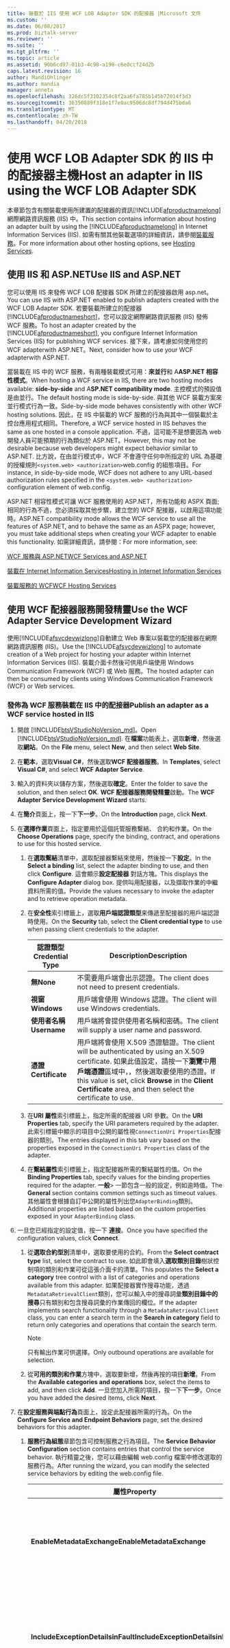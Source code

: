 ```yaml
---
title: 裝載於 IIS 使用 WCF LOB Adapter SDK 的配接器 |Microsoft 文件
ms.custom: ''
ms.date: 06/08/2017
ms.prod: biztalk-server
ms.reviewer: ''
ms.suite: ''
ms.tgt_pltfrm: ''
ms.topic: article
ms.assetid: 90b6cd97-01b3-4c98-a190-c6e0ccf24d2b
caps.latest.revision: 16
author: MandiOhlinger
ms.author: mandia
manager: anneta
ms.openlocfilehash: 326dc5f3102354c8f2aa6fa785b145b72014f3d3
ms.sourcegitcommit: 36350889f318e1f7e0ac9506dc8df794d475bda6
ms.translationtype: MT
ms.contentlocale: zh-TW
ms.lasthandoff: 04/20/2018
---
```

# <a name="host-an-adapter-in-iis-using-the-wcf-lob-adapter-sdk"></a><span data-ttu-id="c4f7c-102">使用 WCF LOB Adapter SDK 的 IIS 中的配接器主機</span><span class="sxs-lookup"><span data-stu-id="c4f7c-102">Host an adapter in IIS using the WCF LOB Adapter SDK</span></span>
<span data-ttu-id="c4f7c-103">本章節包含有關裝載使用所建置的配接器的資訊[!INCLUDE[afproductnamelong](../../includes/afproductnamelong-md.md)]網際網路資訊服務 (IIS) 中。</span><span class="sxs-lookup"><span data-stu-id="c4f7c-103">This section contains information about hosting an adapter built by using the [!INCLUDE[afproductnamelong](../../includes/afproductnamelong-md.md)] in Internet Information Services (IIS).</span></span> <span data-ttu-id="c4f7c-104">如需有關其他裝載選項的詳細資訊，請參閱[裝載服務](https://msdn.microsoft.com/library/ms730158.aspx)。</span><span class="sxs-lookup"><span data-stu-id="c4f7c-104">For more information about other hosting options, see [Hosting Services](https://msdn.microsoft.com/library/ms730158.aspx).</span></span>
  
## <a name="use-iis-and-aspnet"></a><span data-ttu-id="c4f7c-105">使用 IIS 和 ASP.NET</span><span class="sxs-lookup"><span data-stu-id="c4f7c-105">Use IIS and ASP.NET</span></span>
 <span data-ttu-id="c4f7c-106">您可以使用 IIS 來發佈 WCF LOB 配接器 SDK 所建立的配接器啟用 asp.net。</span><span class="sxs-lookup"><span data-stu-id="c4f7c-106">You can use IIS with ASP.NET enabled to publish adapters created with the WCF LOB Adapter SDK.</span></span> <span data-ttu-id="c4f7c-107">若要裝載所建立的配接器[!INCLUDE[afproductnameshort](../../includes/afproductnameshort-md.md)]，您可以設定網際網路資訊服務 (IIS) 發佈 WCF 服務。</span><span class="sxs-lookup"><span data-stu-id="c4f7c-107">To host an adapter created by the [!INCLUDE[afproductnameshort](../../includes/afproductnameshort-md.md)], you configure Internet Information Services (IIS) for publishing WCF services.</span></span> <span data-ttu-id="c4f7c-108">接下來，請考慮如何使用您的 WCF adapterwith ASP.NET。</span><span class="sxs-lookup"><span data-stu-id="c4f7c-108">Next, consider how to use your WCF adapterwith ASP.NET.</span></span>
 
 <span data-ttu-id="c4f7c-109">當裝載在 IIS 中的 WCF 服務，有兩種裝載模式可用：**來並行**和 A**ASP.NET 相容性模式**。</span><span class="sxs-lookup"><span data-stu-id="c4f7c-109">When hosting a WCF service in IIS, there are two hosting modes available: **side-by-side** and A**SP.NET compatibility mode**.</span></span> <span data-ttu-id="c4f7c-110">主控模式的預設值是由並行。</span><span class="sxs-lookup"><span data-stu-id="c4f7c-110">The default hosting mode is side-by-side.</span></span> <span data-ttu-id="c4f7c-111">與其他 WCF 裝載方案來並行模式行為一致。</span><span class="sxs-lookup"><span data-stu-id="c4f7c-111">Side-by-side mode behaves consistently with other WCF hosting solutions.</span></span> <span data-ttu-id="c4f7c-112">因此，在 IIS 中裝載的 WCF 服務的行為與其中一個裝載於主控台應用程式相同。</span><span class="sxs-lookup"><span data-stu-id="c4f7c-112">Therefore, a WCF service hosted in IIS behaves the same as one hosted in a console application.</span></span> <span data-ttu-id="c4f7c-113">不過，這可能不是想要因為 web 開發人員可能預期的行為類似於 ASP.NET。</span><span class="sxs-lookup"><span data-stu-id="c4f7c-113">However, this may not be desirable because web developers might expect behavior similar to ASP.NET.</span></span> <span data-ttu-id="c4f7c-114">比方說，在由並行模式中，WCF 不會遵守任何中所指定的 URL 為基礎的授權規則`<system.web> <authorization>`web.config 的組態項目。</span><span class="sxs-lookup"><span data-stu-id="c4f7c-114">For instance, in side-by-side mode, WCF does not adhere to any URL-based authorization rules specified in the `<system.web> <authorization>` configuration element of web.config.</span></span>  
  
 <span data-ttu-id="c4f7c-115">ASP.NET 相容性模式可讓 WCF 服務使用的 ASP.NET，所有功能和 ASPX 頁面; 相同的行為不過，您必須採取其他步驟，建立您的 WCF 配接器，以啟用這項功能時。</span><span class="sxs-lookup"><span data-stu-id="c4f7c-115">ASP.NET compatibility mode allows the WCF service to use all the features of ASP.NET, and to behave the same as an ASPX page; however, you must take additional steps when creating your WCF adapter to enable this functionality.</span></span> <span data-ttu-id="c4f7c-116">如需詳細資訊，請參閱：</span><span class="sxs-lookup"><span data-stu-id="c4f7c-116">For more information, see:</span></span> 
 
 [<span data-ttu-id="c4f7c-117">WCF 服務與 ASP.NET</span><span class="sxs-lookup"><span data-stu-id="c4f7c-117">WCF Services and ASP.NET</span></span>](https://msdn.microsoft.com/library/aa702682.aspx)
 
[<span data-ttu-id="c4f7c-118">裝載在 Internet Information Services</span><span class="sxs-lookup"><span data-stu-id="c4f7c-118">Hosting in Internet Information Services</span></span>](https://msdn.microsoft.com/library/ms734710.aspx)

[<span data-ttu-id="c4f7c-119">裝載服務的 WCF</span><span class="sxs-lookup"><span data-stu-id="c4f7c-119">WCF Hosting Services</span></span>](https://msdn.microsoft.com/library/ms730158.aspx)

## <a name="use-the-wcf-adapter-service-development-wizard"></a><span data-ttu-id="c4f7c-120">使用 WCF 配接器服務開發精靈</span><span class="sxs-lookup"><span data-stu-id="c4f7c-120">Use the WCF Adapter Service Development Wizard</span></span>

<span data-ttu-id="c4f7c-121">使用[!INCLUDE[afsvcdevwizlong](../../includes/afsvcdevwizlong-md.md)]自動建立 Web 專案以裝載您的配接器在網際網路資訊服務 (IIS)。</span><span class="sxs-lookup"><span data-stu-id="c4f7c-121">Use the [!INCLUDE[afsvcdevwizlong](../../includes/afsvcdevwizlong-md.md)] to automate creation of a Web project for hosting your adapter within Internet Information Services (IIS).</span></span> <span data-ttu-id="c4f7c-122">裝載介面卡然後可供用戶端使用 Windows Communication Framework (WCF) 或 Web 服務。</span><span class="sxs-lookup"><span data-stu-id="c4f7c-122">The hosted adapter can then be consumed by clients using Windows Communication Framework (WCF) or Web services.</span></span>  
  
### <a name="publish-an-adapter-as-a-wcf-service-hosted-in-iis"></a><span data-ttu-id="c4f7c-123">發佈為 WCF 服務裝載在 IIS 中的配接器</span><span class="sxs-lookup"><span data-stu-id="c4f7c-123">Publish an adapter as a WCF service hosted in IIS</span></span>  
  
1.  <span data-ttu-id="c4f7c-124">開啟 [!INCLUDE[btsVStudioNoVersion_md](../../includes/btsvstudionoversion-md.md)]。</span><span class="sxs-lookup"><span data-stu-id="c4f7c-124">Open [!INCLUDE[btsVStudioNoVersion_md](../../includes/btsvstudionoversion-md.md)].</span></span> <span data-ttu-id="c4f7c-125">在**檔案**功能表上，選取**新增**，然後選取**網站**。</span><span class="sxs-lookup"><span data-stu-id="c4f7c-125">On the **File** menu, select **New**, and then select **Web Site**.</span></span>  
  
2.  <span data-ttu-id="c4f7c-126">在**範本**，選取**Visual C#**，然後選取**WCF 配接器服務**。</span><span class="sxs-lookup"><span data-stu-id="c4f7c-126">In **Templates**, select **Visual C#**, and select **WCF Adapter Service**.</span></span>  
  
3.  <span data-ttu-id="c4f7c-127">輸入的資料夾以儲存方案，然後選取**確定**。</span><span class="sxs-lookup"><span data-stu-id="c4f7c-127">Enter the folder to save the solution, and then select **OK**.</span></span> <span data-ttu-id="c4f7c-128">**WCF 配接器服務開發精靈**啟動。</span><span class="sxs-lookup"><span data-stu-id="c4f7c-128">The **WCF Adapter Service Development Wizard** starts.</span></span>  
  
4.  <span data-ttu-id="c4f7c-129">在**簡介**頁面上，按一下**下一步**。</span><span class="sxs-lookup"><span data-stu-id="c4f7c-129">On the **Introduction** page, click **Next**.</span></span>  
  
5.  <span data-ttu-id="c4f7c-130">在**選擇作業**頁面上，指定要用於這個託管服務繫結、 合約和作業。</span><span class="sxs-lookup"><span data-stu-id="c4f7c-130">On the **Choose Operations** page, specify the binding, contract, and operations to use for this hosted service.</span></span>  
  
    1.  <span data-ttu-id="c4f7c-131">在**選取繫結**清單中，選取配接器繫結來使用，然後按一下**設定**。</span><span class="sxs-lookup"><span data-stu-id="c4f7c-131">In the **Select a binding** list, select the adapter binding to use, and then click **Configure**.</span></span> <span data-ttu-id="c4f7c-132">這會顯示**設定配接器** 對話方塊。</span><span class="sxs-lookup"><span data-stu-id="c4f7c-132">This displays the **Configure Adapter** dialog box.</span></span> <span data-ttu-id="c4f7c-133">提供叫用配接器，以及擷取作業的中繼資料所需的值。</span><span class="sxs-lookup"><span data-stu-id="c4f7c-133">Provide the values necessary to invoke the adapter and to retrieve operation metadata.</span></span>  
  
    2.  <span data-ttu-id="c4f7c-134">在**安全性**索引標籤上，選取**用戶端認證類型**来傳遞至配接器的用戶端認證時使用。</span><span class="sxs-lookup"><span data-stu-id="c4f7c-134">On the **Security** tab, select the **Client credential type** to use when passing client credentials to the adapter.</span></span>  
  
        |<span data-ttu-id="c4f7c-135">認證類型</span><span class="sxs-lookup"><span data-stu-id="c4f7c-135">Credential Type</span></span>|<span data-ttu-id="c4f7c-136">Description</span><span class="sxs-lookup"><span data-stu-id="c4f7c-136">Description</span></span>|  
        |---------------------|-----------------|  
        |<span data-ttu-id="c4f7c-137">**無**</span><span class="sxs-lookup"><span data-stu-id="c4f7c-137">**None**</span></span>|<span data-ttu-id="c4f7c-138">不需要用戶端會出示認證。</span><span class="sxs-lookup"><span data-stu-id="c4f7c-138">The client does not need to present credentials.</span></span>|  
        |<span data-ttu-id="c4f7c-139">**視窗**</span><span class="sxs-lookup"><span data-stu-id="c4f7c-139">**Windows**</span></span>|<span data-ttu-id="c4f7c-140">用戶端會使用 Windows 認證。</span><span class="sxs-lookup"><span data-stu-id="c4f7c-140">The client will use Windows credentials.</span></span>|  
        |<span data-ttu-id="c4f7c-141">**使用者名稱**</span><span class="sxs-lookup"><span data-stu-id="c4f7c-141">**Username**</span></span>|<span data-ttu-id="c4f7c-142">用戶端將會提供使用者名稱和密碼。</span><span class="sxs-lookup"><span data-stu-id="c4f7c-142">The client will supply a user name and password.</span></span>|  
        |<span data-ttu-id="c4f7c-143">**憑證**</span><span class="sxs-lookup"><span data-stu-id="c4f7c-143">**Certificate**</span></span>|<span data-ttu-id="c4f7c-144">用戶端將會使用 X.509 憑證驗證。</span><span class="sxs-lookup"><span data-stu-id="c4f7c-144">The client will be authenticated by using an X.509 certificate.</span></span> <span data-ttu-id="c4f7c-145">如果此值設定，請按一下**瀏覽**中**用戶端憑證**區域中，，然後選取要使用的憑證。</span><span class="sxs-lookup"><span data-stu-id="c4f7c-145">If this value is set, click **Browse** in the **Client Certificate** area, and then select the certificate to use.</span></span>|  
  
    3.  <span data-ttu-id="c4f7c-146">在**URI 屬性**索引標籤上，指定所需的配接器 URI 參數。</span><span class="sxs-lookup"><span data-stu-id="c4f7c-146">On the **URI Properties** tab, specify the URI parameters required by the adapter.</span></span> <span data-ttu-id="c4f7c-147">此索引標籤中顯示的項目中公開的屬性視`ConnectionUri Properties`配接器的類別。</span><span class="sxs-lookup"><span data-stu-id="c4f7c-147">The entries displayed in this tab vary based on the properties exposed in the  `ConnectionUri Properties` class of the adapter.</span></span>  
  
    4.  <span data-ttu-id="c4f7c-148">在**繫結屬性**索引標籤上，指定配接器所需的繫結屬性的值。</span><span class="sxs-lookup"><span data-stu-id="c4f7c-148">On the **Binding Properties** tab, specify values for the binding properties required for the adapter.</span></span> <span data-ttu-id="c4f7c-149">**一般**> 一節包含一般的設定，例如逾時值。</span><span class="sxs-lookup"><span data-stu-id="c4f7c-149">The **General** section contains common settings such as timeout values.</span></span> <span data-ttu-id="c4f7c-150">其他屬性會根據自訂中公開的屬性列出您`AdapterBinding`類別。</span><span class="sxs-lookup"><span data-stu-id="c4f7c-150">Additional properties are listed based on the custom properties exposed in your `AdapterBinding` class.</span></span>  
  
6.  <span data-ttu-id="c4f7c-151">一旦您已經指定的設定值，按一下 **連接**。</span><span class="sxs-lookup"><span data-stu-id="c4f7c-151">Once you have specified the configuration values, click **Connect**.</span></span>  
  
    1.  <span data-ttu-id="c4f7c-152">從**選取合約型別**清單中，選取要使用的合約。</span><span class="sxs-lookup"><span data-stu-id="c4f7c-152">From the **Select contract type** list, select the contract to use.</span></span> <span data-ttu-id="c4f7c-153">如此即會填入**選取類別目錄**樹狀控制項的類別和作業可從這張介面卡的清單。</span><span class="sxs-lookup"><span data-stu-id="c4f7c-153">This populates the **Select a category** tree control with a list of categories and operations available from this adapter.</span></span> <span data-ttu-id="c4f7c-154">如果配接器實作搜尋功能，透過`MetadataRetrievalClient`類別，您可以輸入中的搜尋詞彙**類別目錄中的搜尋**只有類別和包含搜尋詞彙的作業傳回的欄位。</span><span class="sxs-lookup"><span data-stu-id="c4f7c-154">If the adapter implements search functionality through a `MetadataRetrievalClient` class, you can enter a search term in the **Search in category** field to return only categories and operations that contain the search term.</span></span>  
  
        > [!NOTE]
        >  <span data-ttu-id="c4f7c-155">只有輸出作業可供選擇。</span><span class="sxs-lookup"><span data-stu-id="c4f7c-155">Only outbound operations are available for selection.</span></span>  
  
    2.  <span data-ttu-id="c4f7c-156">從**可用的類別和作業**方塊中，選取要新增，然後再按的項目**新增**。</span><span class="sxs-lookup"><span data-stu-id="c4f7c-156">From the **Available categories and operations** box, select the items to add, and then click **Add**.</span></span> <span data-ttu-id="c4f7c-157">一旦您加入所需的項目，按一下**下一步**。</span><span class="sxs-lookup"><span data-stu-id="c4f7c-157">Once you have added the desired items, click **Next**.</span></span>  
  
7.  <span data-ttu-id="c4f7c-158">在**設定服務與端點行為**頁面上，設定此配接器所需的行為。</span><span class="sxs-lookup"><span data-stu-id="c4f7c-158">On the **Configure Service and Endpoint Behaviors** page, set the desired behaviors for this adapter.</span></span>  
  
    1.  <span data-ttu-id="c4f7c-159">**服務行為組態**章節包含可控制服務之行為項目。</span><span class="sxs-lookup"><span data-stu-id="c4f7c-159">The **Service Behavior Configuration** section contains entries that control the service behavior.</span></span> <span data-ttu-id="c4f7c-160">執行精靈之後，您可以藉由編輯 web.config 檔案中修改選取的服務行為。</span><span class="sxs-lookup"><span data-stu-id="c4f7c-160">After running the wizard, you can modify the selected service behaviors by editing the web.config file.</span></span>  
  
        |<span data-ttu-id="c4f7c-161">屬性</span><span class="sxs-lookup"><span data-stu-id="c4f7c-161">Property</span></span>|<span data-ttu-id="c4f7c-162">Description</span><span class="sxs-lookup"><span data-stu-id="c4f7c-162">Description</span></span>|  
        |--------------|-----------------|  
        |<span data-ttu-id="c4f7c-163">**EnableMetadataExchange**</span><span class="sxs-lookup"><span data-stu-id="c4f7c-163">**EnableMetadataExchange**</span></span>|<span data-ttu-id="c4f7c-164">此值設定為**True**可讓服務用戶端要求的中繼資料發行。</span><span class="sxs-lookup"><span data-stu-id="c4f7c-164">Setting this value to **True** enables service metadata publishing to client requests.</span></span> <span data-ttu-id="c4f7c-165">這也可以設定藉由修改\< **serviceMetadata httpGetEnabled =""** \> web.config 中。預設值是**False**</span><span class="sxs-lookup"><span data-stu-id="c4f7c-165">This can also be set by modifying \<**serviceMetadata httpGetEnabled=””**\> in web.config. Default is **False**</span></span>|  
        |<span data-ttu-id="c4f7c-166">**IncludeExceptionDetailsinFault**</span><span class="sxs-lookup"><span data-stu-id="c4f7c-166">**IncludeExceptionDetailsinFault**</span></span>|<span data-ttu-id="c4f7c-167">此值設定為**True**導致 managed 例外狀況資訊傳回 SOAP 錯誤中的用戶端。</span><span class="sxs-lookup"><span data-stu-id="c4f7c-167">Setting this value to **True** results in managed exception information returned to the client in SOAP faults.</span></span> <span data-ttu-id="c4f7c-168">這也可以設定藉由修改\< **serviceDebug usingincludeExceptionDetailInFaults =""** \> web.config 中。預設值是**False**。</span><span class="sxs-lookup"><span data-stu-id="c4f7c-168">This can also be set by modifying \<**serviceDebug usingincludeExceptionDetailInFaults=””**\> in web.config. Default is **False**.</span></span>|  
        |<span data-ttu-id="c4f7c-169">**名稱**</span><span class="sxs-lookup"><span data-stu-id="c4f7c-169">**Name**</span></span>|<span data-ttu-id="c4f7c-170">服務行為組態名稱。</span><span class="sxs-lookup"><span data-stu-id="c4f7c-170">Name for the service behavior configuration.</span></span>|  
        |<span data-ttu-id="c4f7c-171">**UseServiceCertificate**</span><span class="sxs-lookup"><span data-stu-id="c4f7c-171">**UseServiceCertificate**</span></span>|<span data-ttu-id="c4f7c-172">這個值會決定服務是否會使用 X.509 憑證來向用戶端處理序。</span><span class="sxs-lookup"><span data-stu-id="c4f7c-172">This value determines whether the service will use an X.509 certificate to authenticate itself to the client process.</span></span> <span data-ttu-id="c4f7c-173">預設值是**True**。</span><span class="sxs-lookup"><span data-stu-id="c4f7c-173">Default is **True**.</span></span>|  
        |<span data-ttu-id="c4f7c-174">**FindValue**</span><span class="sxs-lookup"><span data-stu-id="c4f7c-174">**FindValue**</span></span>|<span data-ttu-id="c4f7c-175">這個值用來搜尋特定的 X.509 憑證的憑證存放區。</span><span class="sxs-lookup"><span data-stu-id="c4f7c-175">This value is used to search for a specific X.509 certificate in the certificate store.</span></span> <span data-ttu-id="c4f7c-176">也藉由修改設定\< **serviceCredentials findValue =""** \> web.config 中**附註：**指定這個屬性只有當值**UseServiceCertificate**設**True**。</span><span class="sxs-lookup"><span data-stu-id="c4f7c-176">This can also be set by modifying \<**serviceCredentials findValue=””**\> in web.config **Note:**  Specify a value for this property only if **UseServiceCertificate** is set to **True**.</span></span>|  
        |<span data-ttu-id="c4f7c-177">**storeLocation**</span><span class="sxs-lookup"><span data-stu-id="c4f7c-177">**StoreLocation**</span></span>|<span data-ttu-id="c4f7c-178">這個值會指定系統存放區位置來搜尋指定的憑證。</span><span class="sxs-lookup"><span data-stu-id="c4f7c-178">This value specifies system store location to search for the specified certificate.</span></span> <span data-ttu-id="c4f7c-179">這也可以設定藉由修改\< **serviceCredentials storeLocation =""** \> web.config 中。**注意：**指定的值為這個屬性才**UseServiceCertificate**設**True**。</span><span class="sxs-lookup"><span data-stu-id="c4f7c-179">This can also be set by modifying \<**serviceCredentials storeLocation=””**\> in web.config. **Note:**  Specify a value for this property only if **UseServiceCertificate** is set to **True**.</span></span>|  
        |<span data-ttu-id="c4f7c-180">**storeName**</span><span class="sxs-lookup"><span data-stu-id="c4f7c-180">**StoreName**</span></span>|<span data-ttu-id="c4f7c-181">這個值會指定特定的系統存放區，來搜尋指定的憑證。</span><span class="sxs-lookup"><span data-stu-id="c4f7c-181">This value specifies the specific system store to search for the specified certificate.</span></span> <span data-ttu-id="c4f7c-182">也藉由修改設定\< **serviceCredentials storeName =""** \> web.config 中**附註：**指定這個屬性只有當值**UseServiceCertificate**設**True**。</span><span class="sxs-lookup"><span data-stu-id="c4f7c-182">This can also be set by modifying \<**serviceCredentials storeName=””**\> in web.config **Note:**  Specify a value for this property only if **UseServiceCertificate** is set to **True**.</span></span>|  
        |<span data-ttu-id="c4f7c-183">**X509FindType**</span><span class="sxs-lookup"><span data-stu-id="c4f7c-183">**X509FindType**</span></span>|<span data-ttu-id="c4f7c-184">搜尋用於 FindValue 的類型稍早指定，以便找出要使用的特定憑證。</span><span class="sxs-lookup"><span data-stu-id="c4f7c-184">The type of search to use with the FindValue specified earlier in order to find the specific certificate to use.</span></span> <span data-ttu-id="c4f7c-185">也藉由修改設定\< **serviceCredentials x509FindType =""** \> web.config 中**附註：**指定這個屬性只有當值**UseServiceCertificate**設**True**。</span><span class="sxs-lookup"><span data-stu-id="c4f7c-185">This can also be set by modifying \<**serviceCredentials x509FindType=””**\> in web.config **Note:**  Specify a value for this property only if **UseServiceCertificate** is set to **True**.</span></span>|  
  
    2.  <span data-ttu-id="c4f7c-186">**端點行為組態**區段控制端點行為。</span><span class="sxs-lookup"><span data-stu-id="c4f7c-186">The **Endpoint Behavior Configuration** section controls the endpoint behavior.</span></span>  
  
        |<span data-ttu-id="c4f7c-187">屬性</span><span class="sxs-lookup"><span data-stu-id="c4f7c-187">Property</span></span>|<span data-ttu-id="c4f7c-188">Description</span><span class="sxs-lookup"><span data-stu-id="c4f7c-188">Description</span></span>|  
        |--------------|-----------------|  
        |<span data-ttu-id="c4f7c-189">**名稱**</span><span class="sxs-lookup"><span data-stu-id="c4f7c-189">**Name**</span></span>|<span data-ttu-id="c4f7c-190">端點行為的名稱</span><span class="sxs-lookup"><span data-stu-id="c4f7c-190">The name of the endpoint behavior</span></span>|  
        |<span data-ttu-id="c4f7c-191">**authenticationType**</span><span class="sxs-lookup"><span data-stu-id="c4f7c-191">**AuthenticationType**</span></span>|<span data-ttu-id="c4f7c-192">這個值會指示配接器來取得用戶端認證的內送文件的位置。</span><span class="sxs-lookup"><span data-stu-id="c4f7c-192">This value instructs the adapter where to obtain the client credentials of the incoming document.</span></span> <span data-ttu-id="c4f7c-193">若要啟用用戶端指定要向服務驗證的用戶端憑證，將此設**ClientCredentialUsernamePassword**。</span><span class="sxs-lookup"><span data-stu-id="c4f7c-193">To enable clients to specify a client certificate to authenticate to the service, set this to **ClientCredentialUsernamePassword**.</span></span> <span data-ttu-id="c4f7c-194">若要啟用用戶端指定的使用者名稱和密碼做為 HTTP 標頭的一部分，將此設**HTTPUsernamePassword**。</span><span class="sxs-lookup"><span data-stu-id="c4f7c-194">To enable clients to specify the user name and password as part of the HTTP header, set this to **HTTPUsernamePassword**.</span></span> <span data-ttu-id="c4f7c-195">若要啟用用戶端指定認證，透過 ClientCredential 介面，將此設**自動**。如果失敗，用戶端才能將認證傳遞做為 HTTP 標頭的一部分。</span><span class="sxs-lookup"><span data-stu-id="c4f7c-195">To enable clients to specify credentials through the ClientCredential interface, set this to **Auto**. If this fails, clients can pass credentials as part of the HTTP header.</span></span><br /><br /> <span data-ttu-id="c4f7c-196">這個值也可以藉由修改設定\< **[endpointbehavior] adapterSecurityBridgeType** \> web.config 中。預設值是**自動**。</span><span class="sxs-lookup"><span data-stu-id="c4f7c-196">This value can also be set by modifying \<**endpointBehavior adapterSecurityBridgeType**\> in web.config. Default is **Auto**.</span></span>|  
        |<span data-ttu-id="c4f7c-197">**UsernameHeader**</span><span class="sxs-lookup"><span data-stu-id="c4f7c-197">**UsernameHeader**</span></span>|<span data-ttu-id="c4f7c-198">這會指定將用來傳遞至服務的使用者名稱標頭名稱。</span><span class="sxs-lookup"><span data-stu-id="c4f7c-198">This specifies the name of the header that will be used to pass the user name to the service.</span></span> <span data-ttu-id="c4f7c-199">HTTP 標頭的詳細資訊，請參閱 < 自訂 HTTP 和 SOAP 標頭的支援 > 網址 [http://go.microsoft.com/fwlink/?LinkId=106692](http://go.microsoft.com/fwlink/?LinkId=106692)</span><span class="sxs-lookup"><span data-stu-id="c4f7c-199">For more information about HTTP headers, see “Support for Custom HTTP and SOAP headers” at [http://go.microsoft.com/fwlink/?LinkId=106692](http://go.microsoft.com/fwlink/?LinkId=106692)</span></span><br /><br /> <span data-ttu-id="c4f7c-200">這個值也可以藉由修改設定\< **[endpointbehavior] usernameHttpHeader** \> web.config 中。**注意：**您必須指定此屬性的值，如果**AuthenticationType**設**HTTPUserNamePassword**。</span><span class="sxs-lookup"><span data-stu-id="c4f7c-200">This value can also be set by modifying \<**endpointBehavior usernameHttpHeader**\> in web.config. **Note:**  You must specify a value for this property if the **AuthenticationType** is set to **HTTPUserNamePassword**.</span></span>  <span data-ttu-id="c4f7c-201">如果設定為**自動**，這是選擇性屬性。</span><span class="sxs-lookup"><span data-stu-id="c4f7c-201">If set to **Auto**, this property is optional.</span></span>|  
        |<span data-ttu-id="c4f7c-202">**PasswordHeader**</span><span class="sxs-lookup"><span data-stu-id="c4f7c-202">**PasswordHeader**</span></span>|<span data-ttu-id="c4f7c-203">這會指定將用來將使用者密碼傳遞給服務的標頭名稱。</span><span class="sxs-lookup"><span data-stu-id="c4f7c-203">This specifies the name of the header that will be used to pass the user password to the service.</span></span> <span data-ttu-id="c4f7c-204">HTTP 標頭的詳細資訊，請參閱 < 支援的自訂 HTTP 和 SOAP 標頭 > 網址 [http://go.microsoft.com/fwlink/?LinkId=106692](http://go.microsoft.com/fwlink/?LinkId=106692)</span><span class="sxs-lookup"><span data-stu-id="c4f7c-204">For more information about HTTP headers, see “Support for Custom HTTP and SOAP Headers” at [http://go.microsoft.com/fwlink/?LinkId=106692](http://go.microsoft.com/fwlink/?LinkId=106692)</span></span><br /><br /> <span data-ttu-id="c4f7c-205">這個值也可以藉由修改設定 <**[endpointbehavior] passwordHttpHeader**< web.config 中。**注意：**您必須指定此屬性的值，如果**AuthenticationType**設**HTTPUserNamePassword**。</span><span class="sxs-lookup"><span data-stu-id="c4f7c-205">This value can also be set by modifying <**endpointBehavior passwordHttpHeader**< in web.config. **Note:**  You must specify a value for this property if the **AuthenticationType** is set to **HTTPUserNamePassword**.</span></span> <span data-ttu-id="c4f7c-206">如果設定為**自動**，這是選擇性屬性。</span><span class="sxs-lookup"><span data-stu-id="c4f7c-206">If set to **Auto**, this property is optional.</span></span>|  
  
    3.  <span data-ttu-id="c4f7c-207">設定所要的行為後, 按一下**下一步**才能繼續。</span><span class="sxs-lookup"><span data-stu-id="c4f7c-207">After setting the desired behavior, click **Next** to continue.</span></span>  
  
8.  <span data-ttu-id="c4f7c-208">在**設定服務端點繫結和位址** 頁面上，您可以設定做為合約的位址和繫結屬性。</span><span class="sxs-lookup"><span data-stu-id="c4f7c-208">On the **Configure Service Endpoint Binding and Address** page, you can configure the address and binding properties for the contracts.</span></span> <span data-ttu-id="c4f7c-209">選取在合約**選取要設定的合約**清單，，然後輸入所需的值在**設定的位址和合約繫結** 對話方塊。</span><span class="sxs-lookup"><span data-stu-id="c4f7c-209">Select the contract in the **Select a contract to configure** list, and then enter the desired values in the **Configure the address and binding for the contract** dialog box.</span></span>  
  
    1.  <span data-ttu-id="c4f7c-210">選取**BindingConfiguration**下繫結屬性的項目。</span><span class="sxs-lookup"><span data-stu-id="c4f7c-210">Select the **BindingConfiguration** entry under Binding Properties.</span></span> <span data-ttu-id="c4f7c-211">此精靈只支援基本 HTTP 繫結，讓繫結組態 欄位會自動設為**System.ServiceModel.Configuration.BasicHttpBindingElement**。</span><span class="sxs-lookup"><span data-stu-id="c4f7c-211">The wizard only supports basic HTTP binding so the binding configuration field is automatically set to **System.ServiceModel.Configuration.BasicHttpBindingElement**.</span></span> <span data-ttu-id="c4f7c-212">若要變更此繫結的組態屬性，按一下省略符號**...**</span><span class="sxs-lookup"><span data-stu-id="c4f7c-212">To change the configuration properties for this binding, click the ellipsis **…**</span></span> <span data-ttu-id="c4f7c-213">按鈕，可選取色彩。</span><span class="sxs-lookup"><span data-stu-id="c4f7c-213">button.</span></span> <span data-ttu-id="c4f7c-214">若要使用安全通訊通道，您都必須設定**模式**屬性**傳輸**。</span><span class="sxs-lookup"><span data-stu-id="c4f7c-214">To use a secure communication channel, you must always set the **Mode** property to **Transport**.</span></span> <span data-ttu-id="c4f7c-215">這是預設值。</span><span class="sxs-lookup"><span data-stu-id="c4f7c-215">This is the default value.</span></span>  
  
    2.  <span data-ttu-id="c4f7c-216">選取**EndpointName**，然後輸入所需的端點名稱。</span><span class="sxs-lookup"><span data-stu-id="c4f7c-216">Select the **EndpointName**, and then enter the desired name of the endpoint.</span></span>  
  
    3.  <span data-ttu-id="c4f7c-217">若要套用您的變更，請按一下**套用**。</span><span class="sxs-lookup"><span data-stu-id="c4f7c-217">To apply your changes, click **Apply**.</span></span>  
  
9. <span data-ttu-id="c4f7c-218">若要繼續進行，請按 **[下一步]**。</span><span class="sxs-lookup"><span data-stu-id="c4f7c-218">To continue, click **Next**.</span></span> <span data-ttu-id="c4f7c-219">[摘要] 頁面會列出所選取的配接器作業的樹狀結構。</span><span class="sxs-lookup"><span data-stu-id="c4f7c-219">The Summary page lists a tree structure of the adapter operations that were selected.</span></span>  
  
10. <span data-ttu-id="c4f7c-220">檢閱 [摘要]，然後按一下**完成**。</span><span class="sxs-lookup"><span data-stu-id="c4f7c-220">Review the summary, and then click **Finish**.</span></span>  
  
11. <span data-ttu-id="c4f7c-221">精靈會建立 Web 專案，並將下列檔案。</span><span class="sxs-lookup"><span data-stu-id="c4f7c-221">The wizard creates a Web project and adds the following files.</span></span>  
  
    |<span data-ttu-id="c4f7c-222">檔案</span><span class="sxs-lookup"><span data-stu-id="c4f7c-222">File</span></span>|<span data-ttu-id="c4f7c-223">Description</span><span class="sxs-lookup"><span data-stu-id="c4f7c-223">Description</span></span>|  
    |----------|-----------------|  
    |<span data-ttu-id="c4f7c-224">.svc</span><span class="sxs-lookup"><span data-stu-id="c4f7c-224">.svc</span></span>|<span data-ttu-id="c4f7c-225">服務參考到 WCF proxy 的檔案。</span><span class="sxs-lookup"><span data-stu-id="c4f7c-225">Service file that references to the WCF proxy.</span></span>|  
    |<span data-ttu-id="c4f7c-226">.cs</span><span class="sxs-lookup"><span data-stu-id="c4f7c-226">.cs</span></span>|<span data-ttu-id="c4f7c-227">實作 WCF proxy。</span><span class="sxs-lookup"><span data-stu-id="c4f7c-227">Implements the WCF proxy.</span></span>|  
    |<span data-ttu-id="c4f7c-228">web.config</span><span class="sxs-lookup"><span data-stu-id="c4f7c-228">web.config</span></span>|<span data-ttu-id="c4f7c-229">包含\<**端點**\, \<**繫結**\>，和\<**行為**\>元素\<**系統。ServiceModel**\></span><span class="sxs-lookup"><span data-stu-id="c4f7c-229">Contains \<**endpoint**\, \<**bindings**\>, and \<**behaviors**\> elements for \<**system.ServiceModel**\></span></span>|  
  
12. <span data-ttu-id="c4f7c-230">發佈 WCF 服務專案。</span><span class="sxs-lookup"><span data-stu-id="c4f7c-230">Publish the WCF service project.</span></span>  
  
    1.  <span data-ttu-id="c4f7c-231">以滑鼠右鍵按一下方案總管 中的專案，然後按一下**發行**。</span><span class="sxs-lookup"><span data-stu-id="c4f7c-231">Right-click the project in Solution Explorer, and then click **Publish**.</span></span>  
  
    2.  <span data-ttu-id="c4f7c-232">在**發行網站**對話方塊方塊中，指定 WCF 服務的目標 URL。</span><span class="sxs-lookup"><span data-stu-id="c4f7c-232">In the **Publish Web Site** dialog box, specify the target URL for the WCF service.</span></span>  
  
    3.  <span data-ttu-id="c4f7c-233">選取**允許更新此先行編譯的網站**。</span><span class="sxs-lookup"><span data-stu-id="c4f7c-233">Select **Allow this precompiled site to be updated**.</span></span>  
  
    4.  <span data-ttu-id="c4f7c-234">選取**使用固定命名和單一網頁組件**。</span><span class="sxs-lookup"><span data-stu-id="c4f7c-234">Select **Use fixed naming and single page assemblies**.</span></span>  
  
    5.  <span data-ttu-id="c4f7c-235">選取**啟用強式命名的先行編譯的組件**，然後指定要使用的簽章金鑰。</span><span class="sxs-lookup"><span data-stu-id="c4f7c-235">Select **Enable strong naming on precompiled assemblies**, and then specify the signing key to use.</span></span>  
  
13. <span data-ttu-id="c4f7c-236">若要發行的網站，按一下 **確定**。</span><span class="sxs-lookup"><span data-stu-id="c4f7c-236">To publish the Web site, click **OK**.</span></span>  
  
14. <span data-ttu-id="c4f7c-237">請確認服務已成功發行。</span><span class="sxs-lookup"><span data-stu-id="c4f7c-237">Verify that the service is published successfully.</span></span>  
  
    1.  <span data-ttu-id="c4f7c-238">啟動 IIS 管理主控台。</span><span class="sxs-lookup"><span data-stu-id="c4f7c-238">Start the IIS Management Console.</span></span>  <span data-ttu-id="c4f7c-239">按一下**啟動**，指向 **系統管理工具**，然後按一下  **Internet Information Services**。</span><span class="sxs-lookup"><span data-stu-id="c4f7c-239">Click **Start**, point to **Administrative Tools**, and then click **Internet Information Services**.</span></span>  
  
    2.  <span data-ttu-id="c4f7c-240">瀏覽至您用來發行服務的節點。</span><span class="sxs-lookup"><span data-stu-id="c4f7c-240">Navigate to the node where you published the service.</span></span>  <span data-ttu-id="c4f7c-241">如果服務已發佈做為http://localhost/myservice，瀏覽至**Internet Information Services**> **電腦名稱**> **網站**>  **Default Web Site**> **myservice**。</span><span class="sxs-lookup"><span data-stu-id="c4f7c-241">If the service was published as http://localhost/myservice, navigate to **Internet Information Services**> **Computer Name**> **Web Sites**> **Default Web Site**> **myservice**.</span></span>  
  
    3.  <span data-ttu-id="c4f7c-242">在右窗格中，.svc 檔案中，以滑鼠右鍵按一下，然後按一下 **瀏覽**。</span><span class="sxs-lookup"><span data-stu-id="c4f7c-242">On the right pane, right-click the .svc file, and then click **Browse**.</span></span> <span data-ttu-id="c4f7c-243">Web 網頁會顯示與服務的相關資訊。</span><span class="sxs-lookup"><span data-stu-id="c4f7c-243">The Web page shows up with information about the service.</span></span> <span data-ttu-id="c4f7c-244">您現在可以使用從用戶端應用程式的 WCF 或 Web 服務呼叫，以使用此服務。</span><span class="sxs-lookup"><span data-stu-id="c4f7c-244">You can now consume this service by using WCF or Web service calls from client applications.</span></span> 

## <a name="security"></a><span data-ttu-id="c4f7c-245">Security</span><span class="sxs-lookup"><span data-stu-id="c4f7c-245">Security</span></span>
<span data-ttu-id="c4f7c-246">當配接器裝載於服務中時，從用戶端應用程式的呼叫會使用配接器安全性橋接器將用戶端認證傳遞給配接器。</span><span class="sxs-lookup"><span data-stu-id="c4f7c-246">When the adapter is hosted within a service, calls from client applications use the Adapter Security Bridge to pass client credentials to the adapter.</span></span>  
  
 <span data-ttu-id="c4f7c-247">當 WCF 用戶端會傳送至 WCF 服務驗證時，服務通常會使用驗證。</span><span class="sxs-lookup"><span data-stu-id="c4f7c-247">When a WCF client sends authentication to a WCF service, normally the service consumes the authentication.</span></span> <span data-ttu-id="c4f7c-248">不過，在配接器的情況下的觀念並擷取基礎 LOB 系統搭配使用的驗證資訊。</span><span class="sxs-lookup"><span data-stu-id="c4f7c-248">However, in the case of an adapter, the idea is to capture the authentication information for use with the underlying LOB system.</span></span> <span data-ttu-id="c4f7c-249">這被實作透過配接器安全性橋接器，會呈現為端點行為。</span><span class="sxs-lookup"><span data-stu-id="c4f7c-249">This is implemented through the Adapter Security Bridge, which is surfaced as an endpoint behavior.</span></span> <span data-ttu-id="c4f7c-250">身為配接器開發人員，沒有任何需要實作，以充分利用這項功能。不過，在部署配接器時，您必須考慮如何在用戶端將提供認證給服務。</span><span class="sxs-lookup"><span data-stu-id="c4f7c-250">As an adapter developer, there is nothing that needs to be implemented to take advantage of this functionality; however, when deploying the adapter, you must consider how the client will be providing credentials to the service.</span></span>  
  
 <span data-ttu-id="c4f7c-251">如果您使用訊息層級安全性，配接器安全性橋接器可以擷取任何繫結上的用戶端應用程式所傳送的 ClientCredentials。</span><span class="sxs-lookup"><span data-stu-id="c4f7c-251">If you are using message-level security, the Adapter Security Bridge can retrieve the ClientCredentials sent by the client application on any binding.</span></span> <span data-ttu-id="c4f7c-252">如果您使用基本 HTTP 繫結，您可以改為選取要用於自訂的標頭傳遞使用者名稱和密碼資訊。</span><span class="sxs-lookup"><span data-stu-id="c4f7c-252">If you are using basic HTTP binding, you can instead select to use a custom header to pass the user name and password information.</span></span> <span data-ttu-id="c4f7c-253">建議使用 WCF 提供的 ClientCredential 類別傳遞認證，但是許多 Web 服務用戶端應用程式必須將認證傳遞使用的自訂標頭。</span><span class="sxs-lookup"><span data-stu-id="c4f7c-253">It is recommended to use the ClientCredential class provided by WCF to pass credentials, however many Web Service client applications will need to use a custom header to pass credentials.</span></span>  
  
 <span data-ttu-id="c4f7c-254">以下是範例設定配接器從中尋找用戶端應用程式提供 ClientCredentials 中的認證。</span><span class="sxs-lookup"><span data-stu-id="c4f7c-254">The following is an example configuration where the adapter looks for credentials in the ClientCredentials that the client application provides.</span></span> <span data-ttu-id="c4f7c-255">如果找不到，配接器接著會查看所指定的 HTTP 要求標頭。</span><span class="sxs-lookup"><span data-stu-id="c4f7c-255">If none is found, the adapter then looks in the HTTP request headers that are specified.</span></span>  
  
```  
<endpointBehaviors>  
   <behavior name="customEndpointBehavior">  
      <endpointBehavior usernameHttpHeader="UNHdr" passwordHttpHeader="PWHdr"  
         adapterSecurityBridgeType="Auto" />  
    </behavior>  
</endpointBehaviors>  
```      
  
## <a name="see-also"></a><span data-ttu-id="c4f7c-256">另請參閱</span><span class="sxs-lookup"><span data-stu-id="c4f7c-256">See Also</span></span>  
 [<span data-ttu-id="c4f7c-257">開發活動</span><span class="sxs-lookup"><span data-stu-id="c4f7c-257">Development Activities</span></span>](../../esb-toolkit/development-activities.md)